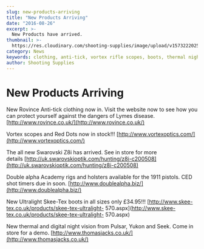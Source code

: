 ```yaml
---
slug: new-products-arriving
title: "New Products Arriving"
date: "2016-08-26"
excerpt: >-
  New Products have arrived.
thumbnail: >-
  https://res.cloudinary.com/shooting-supplies/image/upload/v1573222025/optics/SWA-Z8I075620LDI_brtvwm.webp
category: News
keywords: clothing, anti-tick, vortex rifle scopes, boots, thermal night vision, pulsar, yukon
author: Shooting Supplies
---
```


# **New Products Arriving**

New Rovince Anti-tick clothing now in. Visit the website now to see how you can protect yourself against the dangers of Lymes disease. [http://www.rovince.co.uk/](http://www.rovince.co.uk/)

Vortex scopes and Red Dots now in stock!!! [http://www.vortexoptics.com/](http://www.vortexoptics.com/)

The all new Swarovski Z8i has arrived. See in store for more details [http://uk.swarovskioptik.com/hunting/z8i-c200508](http://uk.swarovskioptik.com/hunting/z8i-c200508)

Double alpha Academy rigs and holsters available for the 1911 pistols. CED shot timers due in soon. [http://www.doublealpha.biz/](http://www.doublealpha.biz/)

New Ultralight Skee-Tex boots in all sizes only £34.95!!! [http://www.skee-tex.co.uk/products/skee-tex-ultralight- 570.aspx](http://www.skee-tex.co.uk/products/skee-tex-ultralight- 570.aspx)

New thermal and digital night vision from Pulsar, Yukon and Seek. Come in store for a demo. [http://www.thomasjacks.co.uk/](http://www.thomasjacks.co.uk/)
